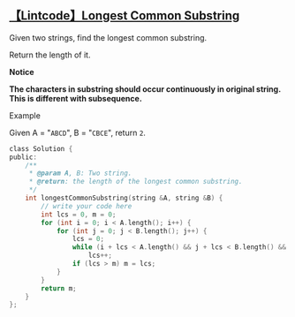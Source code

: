 ## [【Lintcode】Longest Common Substring](http://www.lintcode.com/en/problem/longest-common-substring/)

Given two strings, find the longest common substring.

Return the length of it.

**Notice**

**The characters in substring should occur continuously in original string. This is different with subsequence.**

Example

Given A = "`ABCD`", B = "`CBCE`", return `2`.

```c
class Solution {
public:
    /**
     * @param A, B: Two string.
     * @return: the length of the longest common substring.
     */
    int longestCommonSubstring(string &A, string &B) {
        // write your code here
        int lcs = 0, m = 0;
        for (int i = 0; i < A.length(); i++) {
            for (int j = 0; j < B.length(); j++) {
                lcs = 0;
                while (i + lcs < A.length() && j + lcs < B.length() && A[i + lcs] == B[j + lcs])
                    lcs++;
                if (lcs > m) m = lcs;
            }
        }
        return m;
    }
};
```
